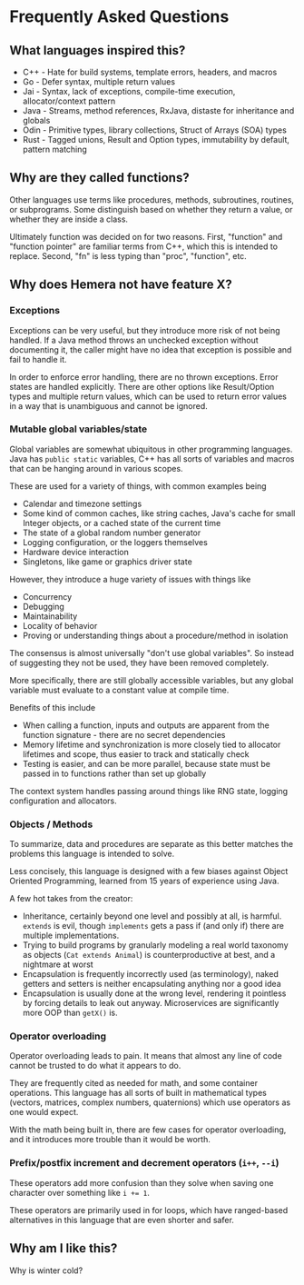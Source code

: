 # Frequently Asked Questions

## What languages inspired this?

* C++ - Hate for build systems, template errors, headers, and macros
* Go - Defer syntax, multiple return values
* Jai - Syntax, lack of exceptions, compile-time execution, allocator/context pattern
* Java - Streams, method references, RxJava, distaste for inheritance and globals
* Odin - Primitive types, library collections, Struct of Arrays (SOA) types
* Rust - Tagged unions, Result and Option types, immutability by default, pattern matching

## Why are they called functions?

Other languages use terms like procedures, methods, subroutines, routines, or subprograms. Some distinguish based on whether they return a value, or whether they are inside a class.

Ultimately function was decided on for two reasons. First, "function" and "function pointer" are familiar terms from C++, which this is intended to replace. Second, "fn" is less typing than "proc", "function", etc.

## Why does Hemera not have feature X?

### Exceptions

Exceptions can be very useful, but they introduce more risk of not being handled. If a Java method throws an unchecked exception without documenting it, the caller might have no idea that exception is possible and fail to handle it.

In order to enforce error handling, there are no thrown exceptions. Error states are handled explicitly. There are other options like Result/Option types and multiple return values, which can be used to return error values in a way that is unambiguous and cannot be ignored.

### Mutable global variables/state

Global variables are somewhat ubiquitous in other programming languages. Java has `public static` variables, C++ has all sorts of variables and macros that can be hanging around in various scopes.

These are used for a variety of things, with common examples being

* Calendar and timezone settings
* Some kind of common caches, like string caches, Java's cache for small Integer objects, or a cached state of the current time
* The state of a global random number generator
* Logging configuration, or the loggers themselves
* Hardware device interaction
* Singletons, like game or graphics driver state

However, they introduce a huge variety of issues with things like

* Concurrency
* Debugging
* Maintainability
* Locality of behavior
* Proving or understanding things about a procedure/method in isolation

The consensus is almost universally "don't use global variables". So instead of suggesting they not be used, they have been removed completely.

More specifically, there are still globally accessible variables, but any global variable must evaluate to a constant value at compile time.

Benefits of this include

* When calling a function, inputs and outputs are apparent from the function signature - there are no secret dependencies
* Memory lifetime and synchronization is more closely tied to allocator lifetimes and scope, thus easier to track and statically check
* Testing is easier, and can be more parallel, because state must be passed in to functions rather than set up globally

The context system handles passing around things like RNG state, logging configuration and allocators. 

### Objects / Methods

To summarize, data and procedures are separate as this better matches the problems this language is intended to solve.

Less concisely, this language is designed with a few biases against Object Oriented Programming, learned from 15 years of experience using Java.

A few hot takes from the creator:

* Inheritance, certainly beyond one level and possibly at all, is harmful. `extends` is evil, though `implements` gets a pass if (and only if) there are multiple implementations.
* Trying to build programs by granularly modeling a real world taxonomy as objects (`Cat extends Animal`) is counterproductive at best, and a nightmare at worst
* Encapsulation is frequently incorrectly used (as terminology), naked getters and setters is neither encapsulating anything nor a good idea
* Encapsulation is usually done at the wrong level, rendering it pointless by forcing details to leak out anyway. Microservices are significantly more OOP than `getX()` is.

### Operator overloading

Operator overloading leads to pain. It means that almost any line of code cannot be trusted to do what it appears to do.

They are frequently cited as needed for math, and some container operations. This language has all sorts of built in mathematical types (vectors, matrices, complex numbers, quaternions) which use operators as one would expect. 

With the math being built in, there are few cases for operator overloading, and it introduces more trouble than it would be worth.

### Prefix/postfix increment and decrement operators (`i++`, `--i`)

These operators add more confusion than they solve when saving one character over something like `i += 1`.

These operators are primarily used in for loops, which have ranged-based alternatives in this language that are even shorter and safer.

## Why am I like this?

Why is winter cold?
